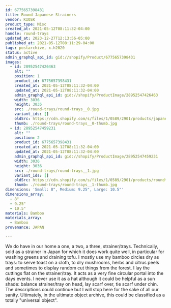 ```yaml
---
id: 6775657398431
title: Round Japanese Strainers
vendor: KIOSK
product_type: Misc
created_at: 2021-05-12T08:11:32-04:00
handle: round-trays
updated_at: 2023-12-27T12:13:56-05:00
published_at: 2021-05-12T08:11:29-04:00
tags: postarchive, x.h2020
status: active
admin_graphql_api_id: gid://shopify/Product/6775657398431
images:
  - id: 28952547426463
    alt: ""
    position: 1
    product_id: 6775657398431
    created_at: 2021-05-12T08:11:32-04:00
    updated_at: 2021-05-12T08:11:32-04:00
    admin_graphql_api_id: gid://shopify/ProductImage/28952547426463
    width: 3036
    height: 3035
    src: ./round-trays/round-trays__0.jpg
    variant_ids: []
    oldSrc: https://cdn.shopify.com/s/files/1/0589/2901/products/japanesestrainers3.jpg?v=1620821492
    thumb: ./round-trays/round-trays__0-thumb.jpg
  - id: 28952547459231
    alt: ""
    position: 2
    product_id: 6775657398431
    created_at: 2021-05-12T08:11:32-04:00
    updated_at: 2021-05-12T08:11:32-04:00
    admin_graphql_api_id: gid://shopify/ProductImage/28952547459231
    width: 3036
    height: 3036
    src: ./round-trays/round-trays__1.jpg
    variant_ids: []
    oldSrc: https://cdn.shopify.com/s/files/1/0589/2901/products/roundtray1.jpg?v=1620821492
    thumb: ./round-trays/round-trays__1-thumb.jpg
dimensions: 'Small: 8", Medium: 9.25", Large: 10.5"'
dimensions_array:
  - 8"
  - 9.25"
  - 10.5"
materials: Bamboo
materials_array:
  - Bamboo
provenance: JAPAN

---
```


We do have in our home a one, a two, a three, strainer/trays. Technically, sold as a strainer in Japan for which it does work quite well, in particular for washing greens and draining tofu. I mostly use my bamboo circles dry as trays: to serve toast on a cloth, to dry mushrooms, herbs and citrus peels and sometimes to display random cut things from the forest. I lay the cuttings flat on the strainer/tray. It acts as a very fine circular portal into the days events. I never use it as a hat although it could be helpful as a sun shade: balance strainer/tray on head, lay scarf over, tie scarf under chin. The descriptions could continue but I will stop here for the sake of all our sanity. Ultimately, in the ultimate object archive, this could be classified as a totally "universal object".
